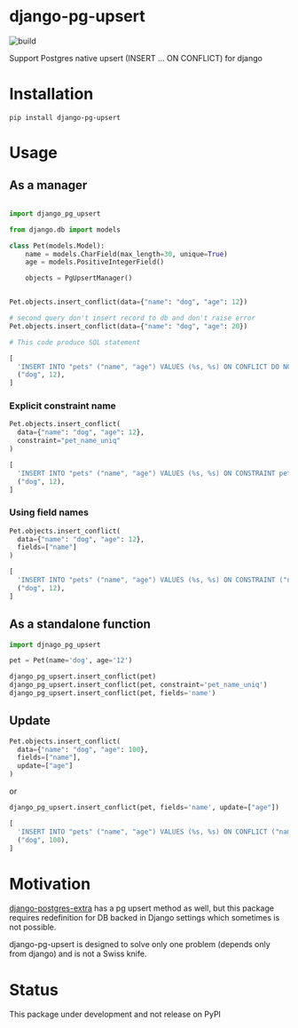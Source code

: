# django-pg-upsert

![build](https://github.com/artofhuman/django-pg-upsert/workflows/build/badge.svg)

Support Postgres native upsert (INSERT ... ON CONFLICT) for django

# Installation

`pip install django-pg-upsert`

# Usage

## As a manager
```python

import django_pg_upsert

from django.db import models

class Pet(models.Model):
    name = models.CharField(max_length=30, unique=True)
    age = models.PositiveIntegerField()

    objects = PgUpsertManager()


Pet.objects.insert_conflict(data={"name": "dog", "age": 12})

# second query don't insert record to db and don't raise error
Pet.objects.insert_conflict(data={"name": "dog", "age": 20})

# This code produce SQL statement

[
  'INSERT INTO "pets" ("name", "age") VALUES (%s, %s) ON CONFLICT DO NOTHING',
  ("dog", 12),
]
```

### Explicit constraint name

``` python
Pet.objects.insert_conflict(
  data={"name": "dog", "age": 12},
  constraint="pet_name_uniq"
)

[
  'INSERT INTO "pets" ("name", "age") VALUES (%s, %s) ON CONSTRAINT pet_name_uniq DO NOTHING',
  ("dog", 12),
]

```

### Using field names


``` python
Pet.objects.insert_conflict(
  data={"name": "dog", "age": 12},
  fields=["name"]
)

[
  'INSERT INTO "pets" ("name", "age") VALUES (%s, %s) ON CONSTRAINT ("name") DO NOTHING',
  ("dog", 12),
]

```

## As a standalone function

```python
import djnago_pg_upsert

pet = Pet(name='dog', age='12')

django_pg_upsert.insert_conflict(pet)
django_pg_upsert.insert_conflict(pet, constraint='pet_name_uniq')
django_pg_upsert.insert_conflict(pet, fields='name')
```

## Update

``` python
Pet.objects.insert_conflict(
  data={"name": "dog", "age": 100},
  fields=["name"],
  update=["age"]
)
```
or

```python
django_pg_upsert.insert_conflict(pet, fields='name', update=["age"])
```

```python
[
  'INSERT INTO "pets" ("name", "age") VALUES (%s, %s) ON CONFLICT ("name") DO UPDATE SET age = EXCLUDED.age',
  ("dog", 100),
]

```

# Motivation

[django-postgres-extra](https://github.com/SectorLabs/django-postgres-extra) has
a pg upsert method as well, but this package requires redefinition for DB backed
in Django settings which sometimes is not possible.

django-pg-upsert is designed to solve only one problem (depends only from django) and is not a Swiss knife.

# Status

This package under development and not release on PyPI
